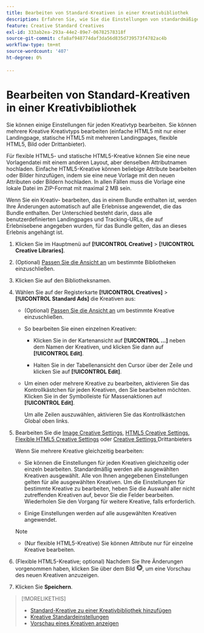 ```yaml
---
title: Bearbeiten von Standard-Kreativen in einer Kreativbibliothek
description: Erfahren Sie, wie Sie die Einstellungen von standardmäßigen (nicht dynamischen) Kreativen in einer Kreativbibliothek ändern.
feature: Creative Standard Creatives
exl-id: 333ab2ea-293a-44e2-89e7-06782578318f
source-git-commit: cfa8af948774daf3da56d835d739573f4782ac4b
workflow-type: tm+mt
source-wordcount: '407'
ht-degree: 0%

---
```


# Bearbeiten von Standard-Kreativen in einer Kreativbibliothek

Sie können einige Einstellungen für jeden Kreativtyp bearbeiten. Sie können mehrere Kreative <!-- or creative variations --> Kreativtyps bearbeiten (einfache HTML5 mit nur einer Landingpage, statische HTML5 mit mehreren Landingpages, flexible HTML5, Bild oder Drittanbieter<!-- , or dynamic -->).

Für flexible HTML5- und statische HTML5-Kreative können Sie eine neue Vorlagendatei mit einem anderen Layout, aber denselben Attributnamen hochladen. Einfache HTML5-Kreative können beliebige Attribute bearbeiten oder Bilder hinzufügen, indem sie eine neue Vorlage mit den neuen Attributen oder Bildern hochladen. In allen Fällen muss die Vorlage eine lokale Datei im ZIP-Format mit maximal 2 MB sein.

Wenn Sie ein Kreativ-<!-- or creative variation --> bearbeiten, das in einem Bundle enthalten ist, werden Ihre Änderungen automatisch auf alle Erlebnisse angewendet, die das Bundle enthalten. Der Unterschied besteht darin, dass alle benutzerdefinierten Landingpages und Tracking-URLs, die auf Erlebnisebene angegeben wurden, für das Bundle gelten, das an dieses Erlebnis angehängt ist.

1. Klicken Sie im Hauptmenü auf **[!UICONTROL Creative]** > **[!UICONTROL Creative Libraries]**.

1. (Optional) [Passen Sie die Ansicht an](/help/creative/introduction/customize-data-views.md) um bestimmte Bibliotheken einzuschließen.

1. Klicken Sie auf den Bibliotheksnamen.

1. Wählen Sie auf der Registerkarte **[!UICONTROL Creatives]** > **[!UICONTROL Standard Ads]** die Kreativen aus:

   * (Optional) [Passen Sie die Ansicht an](/help/creative/introduction/customize-data-views.md) um bestimmte Kreative einzuschließen.

   * So bearbeiten Sie einen einzelnen Kreativen:

      * Klicken Sie in der Kartenansicht auf **[!UICONTROL ...]** neben dem Namen der Kreativen, und klicken Sie dann auf **[!UICONTROL Edit]**.

      * Halten Sie in der Tabellenansicht den Cursor über der Zeile und klicken Sie auf **[!UICONTROL Edit]**.

   * Um einen oder mehrere Kreative zu bearbeiten, aktivieren Sie das Kontrollkästchen für jeden Kreativen, den Sie bearbeiten möchten. Klicken Sie in der Symbolleiste für Massenaktionen auf **[!UICONTROL Edit]**.

     Um alle Zeilen auszuwählen, aktivieren Sie das Kontrollkästchen Global oben links.

1. Bearbeiten Sie die [Image Creative Settings](/help/creative/creative-libraries/creative-settings-standard.md#creative-settings-image), [HTML5 Creative Settings](/help/creative/creative-libraries/creative-settings-standard.md#creative-settings-html5), [Flexible HTML5 Creative Settings](/help/creative/creative-libraries/creative-settings-standard.md#creative-settings-flexible-html5) oder [Creative Settings ](/help/creative/creative-libraries/creative-settings-standard.md#creative-settings-third-party) Drittanbieters<!-- , or [dynamic creative settings](/help/creative/creative-libraries/creative-settings-dynamic.md) -->

   Wenn Sie mehrere Kreative gleichzeitig bearbeiten:

   * Sie können die Einstellungen für jeden Kreativen gleichzeitig oder einzeln bearbeiten. Standardmäßig werden alle ausgewählten Kreativen ausgewählt. Alle von Ihnen angegebenen Einstellungen gelten für alle ausgewählten Kreativen. Um die Einstellungen für bestimmte Kreative zu bearbeiten, heben Sie die Auswahl aller nicht zutreffenden Kreativen auf, bevor Sie die Felder bearbeiten. Wiederholen Sie den Vorgang für weitere Kreative, falls erforderlich.

   * Einige Einstellungen werden auf alle ausgewählten Kreativen angewendet.

   >[!NOTE]
   >
   >* (Nur flexible HTML5-Kreative) Sie können Attribute nur für einzelne Kreative bearbeiten.

1. (Flexible HTML5-Kreative; optional) Nachdem Sie Ihre Änderungen vorgenommen haben, klicken Sie über dem Bild ![Vorschau](/help/creative/assets/preview.png "Vorschau"), um eine Vorschau des neuen Kreativen anzuzeigen.

1. Klicken Sie **Speichern**.

<!-- Not there as of 1/16/25. If we do add it, add back in:
1. (Flexible HTML5 or third-party creatives; optional) Regenerate the thumbnail within the table view or cards view if the change isn't visible immediately.
-->

>[!MORELIKETHIS]
>
>* [Standard-Kreative zu einer Kreativbibliothek hinzufügen](creative-add-standard.md)
>* [Kreative Standardeinstellungen](/help/creative/creative-libraries/creative-settings-standard.md)
>* [Vorschau eines Kreativen anzeigen](/help/creative/creative-libraries/creative-preview.md)

